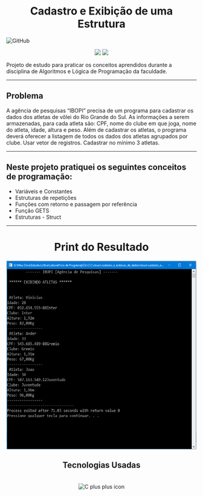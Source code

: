 <h1 align="center">Cadastro e Exibição de uma Estrutura</h1>

![GitHub](https://img.shields.io/github/license/viniciuslemos93/estudos_backend)

<p align="center">
<img src="http://img.shields.io/static/v1?label=STATUS&message=CONCLUIDO&color=GREEN&style=for-the-badge"/>
<img src="http://img.shields.io/static/v1?label=VERSION&message=1.0&color=GREEN&style=for-the-badge"/>
</p>

Projeto de estudo para praticar os conceitos aprendidos durante a disciplina de Algoritmos e Lógica de Programação da faculdade.
<hr>

<h2>Problema</h1>
A agência de pesquisas “IBOPI” precisa de um programa para cadastrar os
dados dos atletas de vôlei do Rio Grande do Sul. As informações a serem
armazenadas, para cada atleta são: CPF, nome do clube em que joga, nome
do atleta, idade, altura e peso. Além de cadastrar os atletas, o programa
deverá oferecer a listagem de todos os dados dos atletas agrupados por
clube. Usar vetor de registros. Cadastrar no mínimo 3 atletas.

<hr>

<h2> Neste projeto pratiquei os seguintes conceitos de programação: </h2>

- Variáveis e Constantes
- Estruturas de repetições
- Funções com retorno e passagem por referência
- Função GETS
- Estruturas - Struct

<hr>

<h1 align="center">Print do Resultado</h1>
<div align="center">
<img align="center" alt="print do funcionamento do sistema" height="500" width="800" src="print-resultado.PNG">
</div>
<h2 align="center">Tecnologias Usadas</h2>

<div align="center">
     <div style="display: inline_block margin-left:auto margin-rigth:auto"><br>
        <img align="center" alt="C plus plus icon" height="50" width="50" src="https://cdn.jsdelivr.net/gh/devicons/devicon/icons/cplusplus/cplusplus-line.svg">
    </div>
</div>
